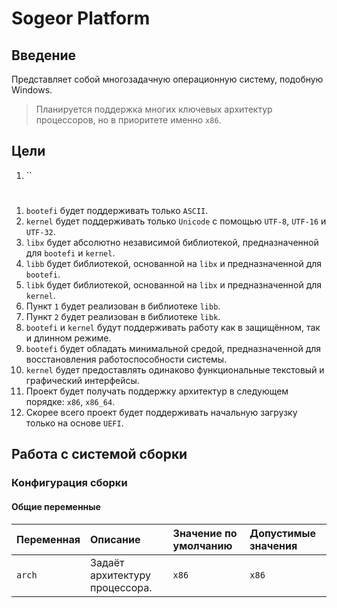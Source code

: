 # Sogeor Platform

## Введение

Представляет собой многозадачную операционную систему, подобную Windows.

> Планируется поддержка многих ключевых архитектур процессоров, но в приоритете именно `x86`.

## Цели

1. ``

#

1. `bootefi` будет поддерживать только `ASCII`.
2. `kernel` будет поддерживать только `Unicode` с помощью `UTF-8`, `UTF-16` и `UTF-32`.
3. `libx` будет абсолютно независимой библиотекой, предназначенной для `bootefi` и `kernel`.
4. `libb` будет библиотекой, основанной на `libx` и предназначенной для `bootefi`.
5. `libk` будет библиотекой, основанной на `libx` и предназначенной для `kernel`.
6. Пункт `1` будет реализован в библиотеке `libb`.
7. Пункт `2` будет реализован в библиотеке `libk`.
8. `bootefi` и `kernel` будут поддерживать работу как в защищённом, так и длинном режиме.
9. `bootefi` будет обладать минимальной средой, предназначенной для восстановления работоспособности системы.
10. `kernel` будет предоставлять одинаково функциональные текстовый и графический интерфейсы.
11. Проект будет получать поддержку архитектур в следующем порядке: `x86`, `x86_64`.
12. Скорее всего проект будет поддерживать начальную загрузку только на основе `UEFI`.

## Работа с системой сборки

### Конфигурация сборки

#### Общие переменные

| Переменная | Описание                       | Значение по умолчанию | Допустимые значения |
|:-----------|:-------------------------------|:----------------------|:--------------------|
| `arch`     | Задаёт архитектуру процессора. | `x86`                 | `x86`               |
